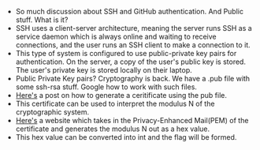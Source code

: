 - So much discussion about SSH and GitHub authentication. And Public stuff. What is it?
- SSH uses a client-server architecture, meaning the server runs SSH as a service daemon which is always online and waiting to receive connections, and the user runs an SSH client to make a connection to it.
- This type of system is configured to use public-private key pairs for authentication. On the server, a copy of the user's public key is stored. The user's private key is stored locally on their laptop.
- Public Private Key pairs? Cryptography is back. We have a .pub file with some ssh-rsa stuff. Google how to work with such files.
- [Here's](https://blog.oddbit.com/post/2011-05-08-converting-openssh-public-keys/) a post on how to generate a ceritificate using the pub file.
- This certificate can be used to interpret the modulus N of the cryptographic system.
- [Here's](https://8gwifi.org/PemParserFunctions.jsp) a website which takes in the Privacy-Enhanced Mail(PEM) of the certificate and generates the modulus N out as a hex value.
- This hex value can be converted into int and the flag will be formed.